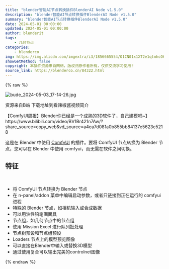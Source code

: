 ```yaml
---
title: "blender智能AI节点转换插件BlenderAI Node v1.5.0"
description: "blender智能AI节点转换插件BlenderAI Node v1.5.0"
summary: "blender智能AI节点转换插件BlenderAI Node v1.5.0"
date: 2024-05-01 00:00:00
updated: 2024-05-01 00:00:00
author: blenderit
tags: 
    - 几何节点
categories:
    - blenderco
img: https://img.alicdn.com/imgextra/i3/1856665554/O1CN01x1XT2e1qtmhcO652n_!!1856665554.jpg
showGetMethod: false
copyright: 本插件资源来自网络，版权归原作者所有，仅供交流学习使用！
source_link: https://blenderco.cn/84322.html
---
```


{% raw %}
<p><img src="https://img.alicdn.com/imgextra/i3/1856665554/O1CN01x1XT2e1qtmhcO652n_!!1856665554.jpg" alt="bude_2024-05-03_17-14-26.jpg"></p><p>资源来自B站 下载地址到看辣椒酱视频简介</p><p>【ComfyUI周报】Blender你已经是一个成熟的3D软件了，自己建模吧~】 https://www.bilibili.com/video/BV1Br421n7Aw/?share_source=copy_web&amp;vd_source=a4ea7d081a0b855bb84137e5623c5218</p><p>这是在 Blender 中使用 <a href="https://github.com/comfyanonymous/ComfyUI">ComfyUI</a> 的插件。要将 ComfyUI 节点转换为 Blender 节点，您可以在 Blender 中使用 comfyui，而无需在软件之间切换。</p><div class="markdown-heading" dir="auto">
<h2 class="heading-element" dir="auto" tabindex="-1">特征</h2>
<p> </p>
</div><ul dir="auto">
<li>将 ComfyUI 节点转换为 Blender 节点</li>
<li>在 n-panel/addon 菜单中编辑启动参数，或者只链接到正在运行的 comfyui 进程</li>
<li>特殊的 Blender 节点，如相机输入或合成数据</li>
<li>可以用油性铅笔画面具</li>
<li>节点组，如几何节点中的节点组</li>
<li>使用 Mission Excel 进行队列批处理</li>
<li>节点树预设和节点组预设</li>
<li>Loaders 节点上的模型预览图像</li>
<li>可以直接在Blender中输入或替换3D模型</li>
<li>通过使用复合可以输出完美的controlnet图像</li>
</ul>
<div style="display: none">blenderco</div>
{% endraw %}